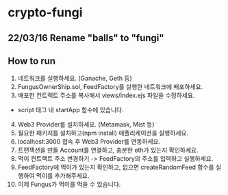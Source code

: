 # crypto-fungi
22/03/16 Rename "balls" to "fungi"
---

## How to run
1. 네트워크를 실행하세요. (Ganache, Geth 등)
2. FungusOwnerShip.sol, FeedFactory를 실행한 네트워크에 배포하세요.
3. 배포한 컨트랙트 주소를 복사해서 views/index.ejs 파일을 수정하세요.
 * script 태그 내 startApp 함수에 있습니다.
4. Web3 Provider를 설치하세요. (Metamask, Mist 등)
5. 필요한 패키지를 설치하고(npm install) 애플리케이션을 실행하세요.
6. localhost:3000 접속 후 Web3 Provider를 연동하세요.
7. 트랜잭션을 만들 Account를 연결하고, 충분한 eth가 있는지 확인하세요.
8. 먹이 컨트랙트 주소 변경하기 -> FeedFactory의 주소를 입력하고 실행하세요.
9. FeedFactory에 먹이가 있는지 확인하고, 없으면 createRandomFeed 함수를 실행하여 먹이를 추가해주세요.
10. 이제 Fungus가 먹이를 먹을 수 있습니다.
